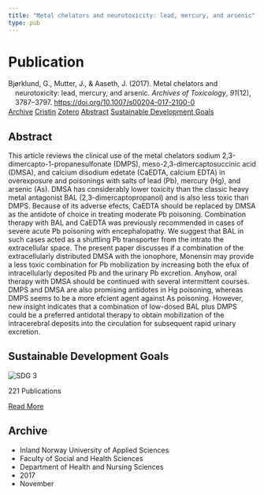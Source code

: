 ```yaml
---
title: "Metal chelators and neurotoxicity: lead, mercury, and arsenic"
type: pub
---
```

<h1>Publication</h1>
<article id="csl-bib-container-6FLB5RYP" class="csl-bib-container">
  <div class="csl-bib-body" style="line-height: 1.35; padding-left: 1em; text-indent:-1em;">
  <div class="csl-entry">Bj&#xF8;rklund, G., Mutter, J., &amp; Aaseth, J. (2017). Metal chelators and neurotoxicity: lead, mercury, and arsenic. <i>Archives of Toxicology</i>, <i>91</i>(12), 3787&#x2013;3797. <a href="https://doi.org/10.1007/s00204-017-2100-0">https://doi.org/10.1007/s00204-017-2100-0</a></div>
</div>
  <div class="csl-bib-buttons">
    <a href="#taxonomy-article-6FLB5RYP" class="csl-bib-button">Archive</a>
    <a href="https://app.cristin.no/results/show.jsf?id=1516562" alt="Cristin URL" class="csl-bib-button">Cristin</a>
    <a href="http://zotero.org/groups/5022929/items/6FLB5RYP" alt="Zotero URL" class="csl-bib-button">Zotero</a>
    <a href="#abstract-article-6FLB5RYP" class="csl-bib-button">Abstract</a>
    <a href="#sdg-article-6FLB5RYP" class="csl-bib-button">Sustainable Development Goals</a>
  </div>
  <div id="csl-bib-meta-container-6FLB5RYP"></div>
</article>
<div id="csl-bib-meta-6FLB5RYP" class="csl-bib-meta">
  <article id="abstract-article-6FLB5RYP" class="abstract-article">
    <h1>Abstract</h1>
    This article reviews the clinical use of the 
metal chelators sodium 2,3-dimercapto-1-propanesulfonate 
(DMPS), meso-2,3-dimercaptosuccinic acid (DMSA), 
and calcium disodium edetate (CaEDTA, calcium EDTA) 
in overexposure and poisonings with salts of lead (Pb), 
mercury (Hg), and arsenic (As). DMSA has considerably 
lower toxicity than the classic heavy metal antagonist BAL 
(2,3-dimercaptopropanol) and is also less toxic than DMPS. 
Because of its adverse efects, CaEDTA should be replaced 
by DMSA as the antidote of choice in treating moderate Pb 
poisoning. Combination therapy with BAL and CaEDTA 
was previously recommended in cases of severe acute Pb 
poisoning with encephalopathy. We suggest that BAL in 
such cases acted as a shuttling Pb transporter from the intrato 
the extracellular space. The present paper discusses if a 
combination of the extracellularly distributed DMSA with 
the ionophore, Monensin may provide a less toxic combination 
for Pb mobilization by increasing both the efux of 
intracellularly deposited Pb and the urinary Pb excretion. 
Anyhow, oral therapy with DMSA should be continued with 
several intermittent courses. DMPS and DMSA are also 
promising antidotes in Hg poisoning, whereas DMPS seems 
to be a more efcient agent against As poisoning. However, 
new insight indicates that a combination of low-dosed BAL  
plus DMPS could be a preferred antidotal therapy to obtain 
mobilization of the intracerebral deposits into the circulation for subsequent rapid urinary excretion.
  </article>
  <article id="sdg-article-6FLB5RYP" class="sdg-article">
    <h1>Sustainable Development Goals</h1>
    <div class="sdg-container"><div id="sdg3" class="sdg">
<img src="{{< params subfolder >}}images/sdg/sdg03_en.png" class="image" alt="SDG 3">
<div class="sdg-overlay">
<p class="sdg-publication-count"><span>221</span> Publications</p>
<p><a href="https://sdgs.un.org/goals/goal3" class="sdg-read-more">Read More</a></p>
</div>
</div></div>
  </article>
  <article id="taxonomy-article-6FLB5RYP" class="taxonomy-article">
    <h1>Archive</h1>
    <ul>
      <li>Inland Norway University of Applied Sciences</li>
      <li>Faculty of Social and Health Sciences</li>
      <li>Department of Health and Nursing Sciences</li>
      <li>2017</li>
      <li>November</li>
    </ul>
  </article>
</div>
